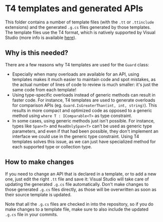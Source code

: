 # T4 templates and generated APIs

This folder contains a number of template files (with the `.tt` or `.ttinclude` extensions) and the generated `.g.cs` files generated by those templates. The template files use the T4 format, which is natively supported by Visual Studio (more info is available [here](https://learn.microsoft.com/visualstudio/modeling/code-generation-and-t4-text-templates)).

## Why is this needed?

There are a few reasons why T4 templates are used for the `Guard` class:

- Especially when many overloads are available for an API, using templates makes it much easier to maintain code and spot mistakes, as the actual number of lines of code to review is much smaller: it's just the same code from each template!
- Using type-specific overloads instead of generic methods can result in faster code. For instance, T4 templates are used to generate overloads for comparison APIs (eg. `Guard.IsGreaterThan(int, int, string)`). This results in more compact and optimized code as opposed to a generic method using `where T : IComparable<T>` as type constraint.
- In some cases, using generic methods just isn't possible. For instance, types like `Span<T>` and `ReadOnlySpan<T>` can't be used as generic type parameters, and even if that had been possible, they don't implement an interface we could use in the generic type constraint. Using T4 templates solves this issue, as we can just have specialized method for each supported type or collection type.

## How to make changes

If you need to change an API that is declared in a template, or to add a new one, just edit the right `.tt` file and save it: Visual Studio will take care of updating the generated `.g.cs` file automatically. Don't make changes to those generated `.g.cs` files directly, as those will be overwritten as soon as their source template is updated.

Note that all the `.g.cs` files are checked in into the repository, so if you do make changes to a template file, make sure to also include the updated `.g.cs` file in your commits.

